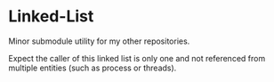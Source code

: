 # Linked-List
Minor submodule utility for my other repositories.

Expect the caller of this linked list is only one and not referenced from multiple entities (such as process or threads).
